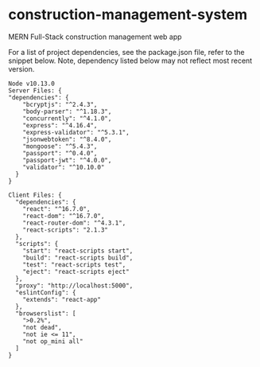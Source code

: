 # construction-management-system
MERN Full-Stack construction management web app

For a list of project dependencies, see the package.json file, refer to the snippet below.
Note, dependency listed below may not reflect most recent version. 
```
Node v10.13.0
Server Files: {
"dependencies": {
    "bcryptjs": "^2.4.3",
    "body-parser": "^1.18.3",
    "concurrently": "^4.1.0",
    "express": "^4.16.4",
    "express-validator": "^5.3.1",
    "jsonwebtoken": "^8.4.0",
    "mongoose": "^5.4.3",
    "passport": "^0.4.0",
    "passport-jwt": "^4.0.0",
    "validator": "^10.10.0"
  }
}
  
Client Files: {
  "dependencies": {
    "react": "^16.7.0",
    "react-dom": "^16.7.0",
    "react-router-dom": "^4.3.1",
    "react-scripts": "2.1.3"
  },
  "scripts": {
    "start": "react-scripts start",
    "build": "react-scripts build",
    "test": "react-scripts test",
    "eject": "react-scripts eject"
  },
  "proxy": "http://localhost:5000",
  "eslintConfig": {
    "extends": "react-app"
  },
  "browserslist": [
    ">0.2%",
    "not dead",
    "not ie <= 11",
    "not op_mini all"
  ]
}
